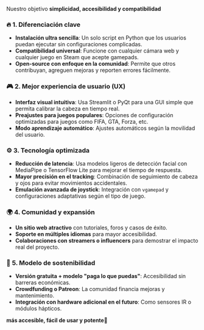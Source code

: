 Nuestro objetivo **simplicidad, accesibilidad y compatibilidad**

### 🔥 **1. Diferenciación clave**  
- **Instalación ultra sencilla**: Un solo script en Python que los usuarios puedan ejecutar sin configuraciones complicadas.  
- **Compatibilidad universal**: Funcione con cualquier cámara web y cualquier juego en Steam que acepte gamepads.  
- **Open-source con enfoque en la comunidad**: Permite que otros contribuyan, agreguen mejoras y reporten errores fácilmente.  

### 🎮 **2. Mejor experiencia de usuario (UX)**  
- **Interfaz visual intuitiva**: Usa Streamlit o PyQt para una GUI simple que permita calibrar la cabeza en tiempo real.  
- **Preajustes para juegos populares**: Opciones de configuración optimizadas para juegos como FIFA, GTA, Forza, etc.  
- **Modo aprendizaje automático**: Ajustes automáticos según la movilidad del usuario.  

### ⚙️ **3. Tecnología optimizada**  
- **Reducción de latencia**: Usa modelos ligeros de detección facial con MediaPipe o TensorFlow Lite para mejorar el tiempo de respuesta.  
- **Mayor precisión en el tracking**: Combinación de seguimiento de cabeza y ojos para evitar movimientos accidentales.  
- **Emulación avanzada de joystick**: Integración con `vgamepad` y configuraciones adaptativas según el tipo de juego.  

### 🌍 **4. Comunidad y expansión**  
- **Un sitio web atractivo** con tutoriales, foros y casos de éxito.  
- **Soporte en múltiples idiomas** para mayor accesibilidad.  
- **Colaboraciones con streamers o influencers** para demostrar el impacto real del proyecto.  

### 🚀 **5. Modelo de sostenibilidad**  
- **Versión gratuita + modelo "paga lo que puedas"**: Accesibilidad sin barreras económicas.  
- **Crowdfunding o Patreon**: La comunidad financia mejoras y mantenimiento.  
- **Integración con hardware adicional en el futuro**: Como sensores IR o módulos hápticos.  

**más accesible, fácil de usar y potente**🚀